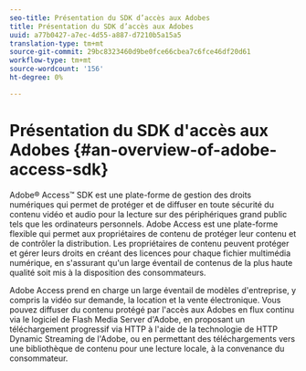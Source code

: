 ```yaml
---
seo-title: Présentation du SDK d’accès aux Adobes
title: Présentation du SDK d’accès aux Adobes
uuid: a77b0427-a7ec-4d55-a887-d7210b5a15a5
translation-type: tm+mt
source-git-commit: 29bc8323460d9be0fce66cbea7c6fce46df20d61
workflow-type: tm+mt
source-wordcount: '156'
ht-degree: 0%

---
```



# Présentation du SDK d&#39;accès aux Adobes {#an-overview-of-adobe-access-sdk}

Adobe® Access™ SDK est une plate-forme de gestion des droits numériques qui permet de protéger et de diffuser en toute sécurité du contenu vidéo et audio pour la lecture sur des périphériques grand public tels que les ordinateurs personnels. Adobe Access est une plate-forme flexible qui permet aux propriétaires de contenu de protéger leur contenu et de contrôler la distribution. Les propriétaires de contenu peuvent protéger et gérer leurs droits en créant des licences pour chaque fichier multimédia numérique, en s&#39;assurant qu&#39;un large éventail de contenus de la plus haute qualité soit mis à la disposition des consommateurs.

Adobe Access prend en charge un large éventail de modèles d&#39;entreprise, y compris la vidéo sur demande, la location et la vente électronique. Vous pouvez diffuser du contenu protégé par l&#39;accès aux Adobes en flux continu via le logiciel de Flash Media Server d&#39;Adobe, en proposant un téléchargement progressif via HTTP à l&#39;aide de la technologie de HTTP Dynamic Streaming de l&#39;Adobe, ou en permettant des téléchargements vers une bibliothèque de contenu pour une lecture locale, à la convenance du consommateur.
